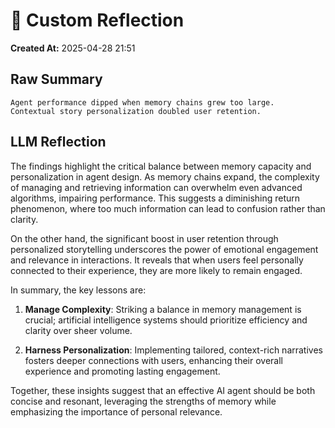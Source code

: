 # 🧠 Custom Reflection

**Created At:** 2025-04-28 21:51

## Raw Summary
```
Agent performance dipped when memory chains grew too large.
Contextual story personalization doubled user retention.
```

## LLM Reflection
The findings highlight the critical balance between memory capacity and personalization in agent design. As memory chains expand, the complexity of managing and retrieving information can overwhelm even advanced algorithms, impairing performance. This suggests a diminishing return phenomenon, where too much information can lead to confusion rather than clarity.

On the other hand, the significant boost in user retention through personalized storytelling underscores the power of emotional engagement and relevance in interactions. It reveals that when users feel personally connected to their experience, they are more likely to remain engaged.

In summary, the key lessons are: 

1. **Manage Complexity**: Striking a balance in memory management is crucial; artificial intelligence systems should prioritize efficiency and clarity over sheer volume.

2. **Harness Personalization**: Implementing tailored, context-rich narratives fosters deeper connections with users, enhancing their overall experience and promoting lasting engagement. 

Together, these insights suggest that an effective AI agent should be both concise and resonant, leveraging the strengths of memory while emphasizing the importance of personal relevance.
